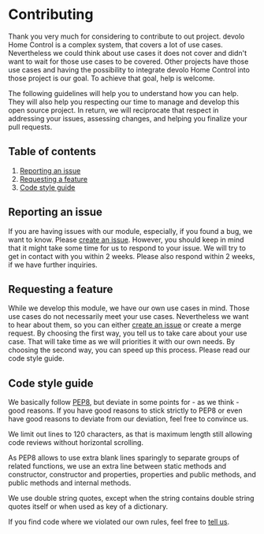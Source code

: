 # Contributing
Thank you very much for considering to contribute to out project. devolo Home Control is a complex system, that covers a lot of use cases. Nevertheless we could think about use cases it does not cover and didn't want to wait for those use cases to be covered. Other projects have those use cases and having the possibility to integrate devolo Home Control into those project is our goal. To achieve that goal, help is welcome.

The following guidelines will help you to understand how you can help. They will also help you respecting our time to manage and develop this open source project. In return, we will reciprocate that respect in addressing your issues, assessing changes, and helping you finalize your pull requests.

## Table of contents
1. [Reporting an issue](#reporting-an-issue)
1. [Requesting a feature](#requesting-a-feature)
1. [Code style guide](#code-style-guide)

## Reporting an issue
If you are having issues with our module, especially, if you found a bug, we want to know. Please [create an issue](https://github.com/2Fake/devolo_home_control_api/issues). However, you should keep in mind that it might take some time for us to respond to your issue. We will try to get in contact with you within 2 weeks. Please also respond within 2 weeks, if we have further inquiries.

## Requesting a feature
While we develop this module, we have our own use cases in mind. Those use cases do not necessarily meet your use cases. Nevertheless we want to hear about them, so you can either [create an issue](https://github.com/2Fake/devolo_home_control_api/issues) or create a merge request. By choosing the first way, you tell us to take care about your use case. That will take time as we will priorities it with our own needs. By choosing the second way, you can speed up this process. Please read our code style guide.

## Code style guide
We basically follow [PEP8](https://www.python.org/dev/peps/pep-0008/), but deviate in some points for - as we think - good reasons. If you have good reasons to stick strictly to PEP8 or even have good reasons to deviate from our deviation, feel free to convince us.

We limit out lines to 120 characters, as that is maximum length still allowing code reviews without horizontal scrolling.

As PEP8 allows to use extra blank lines sparingly to separate groups of related functions, we use an extra line between static methods and constructor, constructor and properties, properties and public methods, and public methods and internal methods.

We use double string quotes, except when the string contains double string quotes itself or when used as key of a dictionary.

If you find code where we violated our own rules, feel free to [tell us](https://github.com/2Fake/devolo_home_control_api/issues).